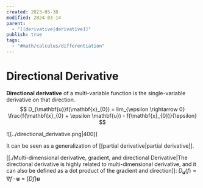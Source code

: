 ```yaml
---
created: 2023-05-30
modified: 2024-03-14
parent:
  - "[[derivative|derivative]]"
publish: true
tags:
  - "#math/calculus/differentiation"
---
```


# Directional Derivative

**Directional derivative** of a multi-variable function is the single-variable derivative on that direction.
$$
D_{\mathbf{u}}f(\mathbf{x}_{0}) = lim_{\epsilon \rightarrow 0} \frac{f(\mathbf{x}_{0} + \epsilon \mathbf{u}) - f(\mathbf{x}_{0})}{\epsilon}
$$

![[../directional_derivative.png|400]]

It can be seen as a generalization of [[partial derivative|partial derivative]].

[[./Multi-dimensional derivative, gradient, and directional Derivative|The directional derivative is highly related to multi-dimensional derivative, and it can also be defined as a dot product of the gradient and direction]]: $D_{\mathbf{u}}(f) = \nabla f \cdot \mathbf{u} = [Df]\mathbf{u}$